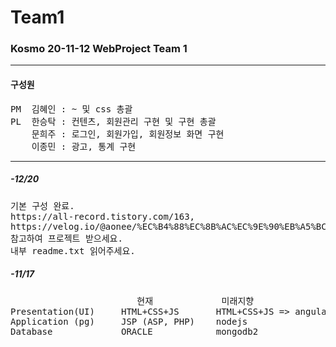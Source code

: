 # Team1

<h3>Kosmo 20-11-12 WebProject Team 1</h3>
<hr>
<h4>구성원</h4>
<pre>
PM  김혜인 : ~ 및 css 총괄
PL  한승탁 : 컨텐츠, 회원관리 구현 및 구현 총괄
    문희주 : 로그인, 회원가입, 회원정보 화면 구현
    이종민 : 광고, 통계 구현
</pre>
<hr>
<h5>-12/20</h5>
<pre>
기본 구성 완료.
https://all-record.tistory.com/163, 
https://velog.io/@aonee/%EC%B4%88%EC%8B%AC%EC%9E%90%EB%A5%BC-%EC%9C%84%ED%95%9C-Github-%ED%98%91%EC%97%85%EB%B0%A9%EB%B2%959-Eclipse-github4-%ED%98%91%EC%97%85 
참고하여 프로젝트 받으세요.
내부 readme.txt 읽어주세요.
</pre>

<h5>-11/17</h5>
<pre>
                        현재             미래지향
Presentation(UI)     HTML+CSS+JS       HTML+CSS+JS => angular/reactjs/vuejs
Application (pg)     JSP (ASP, PHP)    nodejs
Database             ORACLE            mongodb2
</pre>
